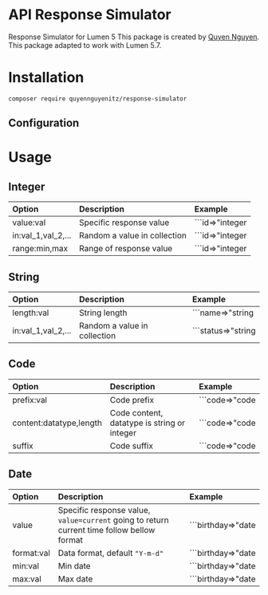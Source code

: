 API Response Simulator
=========================
Response Simulator for Lumen 5
This package is created by [Quyen Nguyen](mailto:quyennguyenitz@gmail.com). This package adapted to work with Lumen 5.7.

Installation
============
```composer require quyennguyenitz/response-simulator```

Configuration
-------------


Usage
=====

Integer
-------
 Option      |Description| Example
:-----------|:----------|:---------------------------
value:val|Specific response value|```id=>"integer|value:10"```
in:val_1,val_2,...|Random a  value in collection|```id=>"integer|in:0,1"```
range:min,max|Range of response value|```id=>"integer|range:1,100"```

String
------
 Option      |Description| Example
:-----------|:----------|:---------------------------
length:val|String length|```name=>"string|length:20"```
in:val_1,val_2,...|Random a  value in collection|```status=>"string|in:New,Approved,Rejected```

Code
----
 Option      |Description| Example
:-----------|:----------|:---------------------------
prefix:val|Code prefix|```code=>"code|prefix:PRE-"```
content:datatype,length|Code content, datatype is string or integer|```code=>"code|content:string,10"```
suffix|Code suffix|```code=>"code|suffix:-SUF"```


Date
-----
 Option      |Description| Example
:-----------|:----------|:---------------------------
value|Specific response value, ```value=current``` going to return current time follow bellow format|```birthday=>"date|value:2019-01-01"```
format:val|Data format, default ```"Y-m-d"```|```birthday=>"date|format:m-d-Y"```
min:val|Min date|```birthday=>"date|min:01-01-2019"```
max:val|Max date|```birthday=>"date|max:12-31-2019"```





